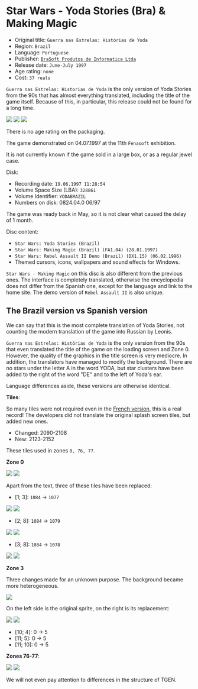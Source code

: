 Star Wars - Yoda Stories (Bra) & Making Magic
=============================================

* Original title: `Guerra nas Estrelas: Histórias de Yoda`
* Region: `Brazil`
* Language: `Portuguese`
* Publisher: [`BraSoft Produtos de Informatica Ltda`](http://web.archive.org/web/19980214043915/http://www.brasoft.com.br/)
* Release date: `June-July 1997`
* Age rating: `none`
* Cost: `37 reals`

`Guerra nas Estrelas: Historias de Yoda` is the only version of Yoda Stories from the 90s
that has almost everything translated, including the title of the game itself.
Because of this, in particular, this release could not be found for a long time.

[![](images/cover/thumb/yoda-stories-brazil-jewel-case-front.jpg)](images/cover/yoda-stories-brazil-jewel-case-front.jpg)
[![](images/cover/thumb/yoda-stories-brazil-jewel-case-back.jpg)](images/cover/yoda-stories-brazil-jewel-case-back.jpg)
[![](images/cover/thumb/yoda-stories-brazil-disk-front.jpg)](images/cover/yoda-stories-brazil-disk-front.jpg)

There is no age rating on the packaging.

The game demonstrated on 04.07.1997 at the 11th `Fenasoft` exhibition.

It is not currently known if the game sold in a large box, or as a regular jewel case.

Disk:

* Recording date: `19.06.1997 11:28:54`
* Volume Space Size (LBA): `328861`
* Volume Identifier: `YODABRAZIL`
* Numbers on disk: 0824.04.0 06/97

The game was ready back in May, so it is not clear what caused the delay of 1 month.

Disc content:

* `Star Wars: Yoda Stories (Brazil)`
* `Star Wars: Making Magic (Brazil) (FA1.04) (28.01.1997)`
* `Star Wars: Rebel Assault II Demo (Brazil) (DX1.15) (06.02.1996)`
* Themed cursors, icons, wallpapers and sound effects for Windows.

`Star Wars - Making Magic` on this disc is also different from the previous ones.
The interface is completely translated, otherwise the encyclopedia does not differ from the Spanish one,
except for the language and link to the home site. The demo version of `Rebel Assault II` is also unique.


The Brazil version vs Spanish version
-------------------------------------

We can say that this is the most complete translation of Yoda Stories, 
not counting the modern translation of the game into Russian by Leonis.

`Guerra nas Estrelas: Histórias de Yoda` is the only version from the 90s 
that even translated the title of the game on the loading screen and Zone 0.
However, the quality of the graphics in the title screen is very mediocre. 
In addition, the translators have managed to modify the background.
There are no stars under the letter A in the word YODA, but star clusters 
have been added to the right of the word "DE" and to the left of Yoda's ear.

Language differences aside, these versions are otherwise identical.

**Tiles**:

So many tiles were not required even in the [French version](france.md), this is a real record!
The developers did not translate the original splash screen tiles, but added new ones.

* Changed: 2090-2108
* New: 2123-2152

These tiles used in zones `0, 76, 77`.

**Zone 0**

![](images/zones/000br.png) ![](images/zones/z000-br-diff.png)

Apart from the text, three of these tiles have been replaced:

* [1; 3]: `1084` -> `1077`

![](images/tiles/1084.png) ![](images/tiles/1077.png)

* [2; 8]: `1084` -> `1079`

![](images/tiles/1084.png) ![](images/tiles/1079.png)

* [3; 8]: `1084` -> `1078`

![](images/tiles/1084.png) ![](images/tiles/1078.png)

**Zone 3**

Three changes made for an unknown purpose. The background became more heterogeneous.

![](images/zones/z003.png)

On the left side is the original sprite, on the right is its replacement:

![](images/tiles/0000.png) ![](images/tiles/0005.png)

* [10; 4]: 0 -> 5
* [11; 5]: 0 -> 5
* [11; 10]: 0 -> 5

**Zones 76-77**:

![](images/zones/076br.png) ![](images/zones/077br.png)

We will not even pay attention to differences in the structure of TGEN.
